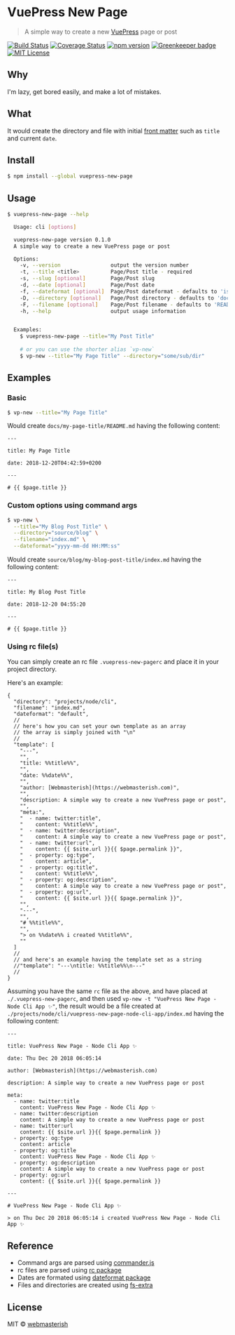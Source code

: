 # VuePress New Page

> A simple way to create a new [VuePress](https://vuepress.vuejs.org/) page or post

[![Build Status](https://img.shields.io/travis/webmasterish/vuepress-new-page/master.svg?style=flat-square)](https://travis-ci.org/webmasterish/vuepress-new-page)
[![Coverage Status](https://img.shields.io/coveralls/github/webmasterish/vuepress-new-page/master.svg?style=flat-square)](https://coveralls.io/github/webmasterish/vuepress-new-page?branch=master)
[![npm version](https://img.shields.io/npm/v/vuepress-new-page.svg?style=flat-square)](http://npm.im/vuepress-new-page)
[![Greenkeeper badge](https://badges.greenkeeper.io/webmasterish/vuepress-new-page.svg?style=flat-square)](https://greenkeeper.io/)
[![MIT License](https://img.shields.io/npm/l/express.svg?style=flat-square)](http://opensource.org/licenses/MIT)


## Why

I'm lazy, get bored easily, and make a lot of mistakes.


## What

It would create the directory and file with initial [front matter](https://vuepress.vuejs.org/guide/frontmatter.html)
such as `title` and current `date`.


## Install


```sh
$ npm install --global vuepress-new-page
```


## Usage

```sh
$ vuepress-new-page --help

  Usage: cli [options]

  vuepress-new-page version 0.1.0
  A simple way to create a new VuePress page or post

  Options:
    -v, --version                output the version number
    -t, --title <title>          Page/Post title - required
    -s, --slug [optional]        Page/Post slug
    -d, --date [optional]        Page/Post date
    -f, --dateformat [optional]  Page/Post dateformat - defaults to 'isoDateTime'
    -D, --directory [optional]   Page/Post directory - defaults to 'docs'
    -F, --filename [optional]    Page/Post filename - defaults to 'README.md'
    -h, --help                   output usage information


  Examples:
    $ vuepress-new-page --title="My Post Title"
    
    # or you can use the shorter alias `vp-new`
    $ vp-new --title="My Page Title" --directory="some/sub/dir"

```


## Examples


### Basic

```sh
$ vp-new --title="My Page Title"
```

Would create `docs/my-page-title/README.md` having the following content:


```
---

title: My Page Title

date: 2018-12-20T04:42:59+0200

---

# {{ $page.title }}

```


### Custom options using command args


```sh
$ vp-new \
  --title="My Blog Post Title" \
  --directory="source/blog" \
  --filename="index.md" \
  --dateformat="yyyy-mm-dd HH:MM:ss"
```

Would create `source/blog/my-blog-post-title/index.md` having the following content:


```
---

title: My Blog Post Title

date: 2018-12-20 04:55:20

---

# {{ $page.title }}

```



### Using rc file(s)

You can simply create an rc file `.vuepress-new-pagerc` 
and place it in your project directory.

Here's an example:

```
{
  "directory": "projects/node/cli",
  "filename": "index.md",
  "dateformat": "default",
  //
  // here's how you can set your own template as an array
  // the array is simply joined with "\n"
  //
  "template": [
    "---",
    "",
    "title: %%title%%",
    "",
    "date: %%date%%",
    "",
    "author: [Webmasterish](https://webmasterish.com)",
    "",
    "description: A simple way to create a new VuePress page or post",
    "",
    "meta:",
    "  - name: twitter:title",
    "    content: %%title%%",
    "  - name: twitter:description",
    "    content: A simple way to create a new VuePress page or post",
    "  - name: twitter:url",
    "    content: {{ $site.url }}{{ $page.permalink }}",
    "  - property: og:type",
    "    content: article",
    "  - property: og:title",
    "    content: %%title%%",
    "  - property: og:description",
    "    content: A simple way to create a new VuePress page or post",
    "  - property: og:url",
    "    content: {{ $site.url }}{{ $page.permalink }}",
    "",
    "---",
    "",
    "# %%title%%",
    "",
    "> on %%date%% i created %%title%%",
    ""
  ]
  //
  // and here's an example having the template set as a string
  //"template": "---\ntitle: %%title%%\n---"
  //
}

```

Assuming you have the same `rc` file as the above, and have placed at
`./.vuepress-new-pagerc`, and then used `vp-new -t "VuePress New Page - Node Cli App ✨"`,
the result would be a file created at `./projects/node/cli/vuepress-new-page-node-cli-app/index.md` 
having the following content:


```
---

title: VuePress New Page - Node Cli App ✨

date: Thu Dec 20 2018 06:05:14

author: [Webmasterish](https://webmasterish.com)

description: A simple way to create a new VuePress page or post

meta:
  - name: twitter:title
    content: VuePress New Page - Node Cli App ✨
  - name: twitter:description
    content: A simple way to create a new VuePress page or post
  - name: twitter:url
    content: {{ $site.url }}{{ $page.permalink }}
  - property: og:type
    content: article
  - property: og:title
    content: VuePress New Page - Node Cli App ✨
  - property: og:description
    content: A simple way to create a new VuePress page or post
  - property: og:url
    content: {{ $site.url }}{{ $page.permalink }}

---

# VuePress New Page - Node Cli App ✨

> on Thu Dec 20 2018 06:05:14 i created VuePress New Page - Node Cli App ✨

```


## Reference

- Command args are parsed using [commander.js](https://github.com/tj/commander.js)
- rc files are parsed using [rc package](https://github.com/dominictarr/rc)
- Dates are formated using [dateformat package](https://github.com/felixge/node-dateformat)
- Files and directories are created using [fs-extra](https://github.com/jprichardson/node-fs-extra)


## License

MIT © [webmasterish](https://webmasterish.com)
